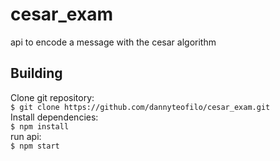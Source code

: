 # cesar_exam
api to encode a message with the cesar algorithm
## Building
Clone git repository:<br>
```$ git clone https://github.com/dannyteofilo/cesar_exam.git```  
Install dependencies:<br>
```$ npm install```<br>
run api:<br>
```$ npm start```

